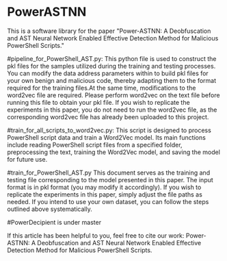 # PowerASTNN
This is a software library for the paper "Power-ASTNN: A Deobfuscation and AST Neural Network Enabled Effective Detection Method for Malicious PowerShell Scripts."

#pipeline_for_PowerShell_AST.py:
This python file is used to construct the pkl files for the samples utilized during the training and testing processes. You can modify the data address parameters within to build pkl files for your own benign and malicious code, thereby adapting them to the format required for the training files.At the same time, modifications to the word2vec file are required. Please perform word2vec on the text file before running this file to obtain your pkl file. If you wish to replicate the experiments in this paper, you do not need to run the word2vec file, as the corresponding word2vec file has already been uploaded to this project.

#train_for_all_scripts_to_word2vec.py:
This script is designed to process PowerShell script data and train a Word2Vec model. Its main functions include reading PowerShell script files from a specified folder, preprocessing the text, training the Word2Vec model, and saving the model for future use.

#train_for_PowerShell_AST.py
This document serves as the training and testing file corresponding to the model presented in this paper. The input format is in pkl format (you may modify it accordingly). If you wish to replicate the experiments in this paper, simply adjust the file paths as needed. If you intend to use your own dataset, you can follow the steps outlined above systematically.

#PowerDecipient is under master

If this article has been helpful to you, feel free to cite our work: Power-ASTNN: A Deobfuscation and AST Neural Network Enabled Effective Detection Method for Malicious PowerShell Scripts.
